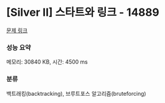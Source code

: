 # [Silver II] 스타트와 링크 - 14889 

[문제 링크](https://www.acmicpc.net/problem/14889) 

### 성능 요약

메모리: 30840 KB, 시간: 4500 ms

### 분류

백트래킹(backtracking), 브루트포스 알고리즘(bruteforcing)

